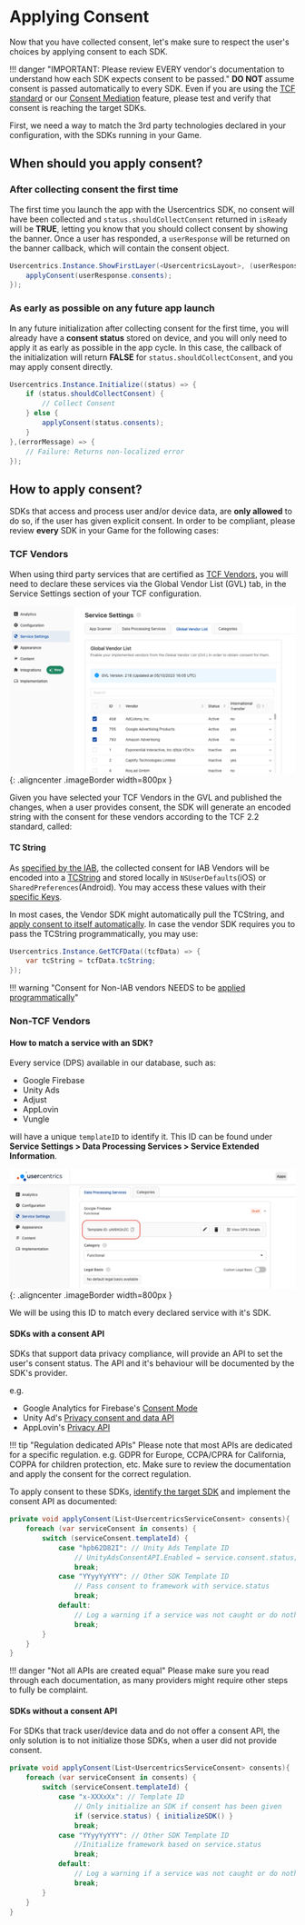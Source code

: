 # Applying Consent

Now that you have collected consent, let's make sure to respect the user's choices by applying consent to each SDK.

!!! danger "IMPORTANT: Please review EVERY vendor's documentation to understand how each SDK expects consent to be passed."
    **DO NOT** assume consent is passed automatically to every SDK. Even if you are using the [TCF standard](#tcf-vendors) or our [Consent Mediation](../features/consent-mediation.md) feature, please test and verify that consent is reaching the target SDKs.

First, we need a way to match the 3rd party technologies declared in your configuration, with the SDKs running in your Game.

## When should you apply consent?

### After collecting consent the first time
The first time you launch the app with the Usercentrics SDK, no consent will have been collected and `status.shouldCollectConsent` returned in `isReady` will be **TRUE**, letting you know that you should collect consent by showing the banner.
Once a user has responded, a `userResponse` will be returned on the banner callback, which will contain the consent object.
```c#
Usercentrics.Instance.ShowFirstLayer(<UsercentricsLayout>, (userResponse) => {
    applyConsent(userResponse.consents);
});
```

### As early as possible on any future app launch
In any future initialization after collecting consent for the first time, you will already have a **consent status** stored on device, and you will only need to apply it as early as possible in the app cycle.
In this case, the callback of the initialization will return **FALSE** for `status.shouldCollectConsent`, and you may apply consent directly.

```c#
Usercentrics.Instance.Initialize((status) => {
    if (status.shouldCollectConsent) {
        // Collect Consent
    } else {
        applyConsent(status.consents);
    }
},(errorMessage) => {
    // Failure: Returns non-localized error
});
```
## How to apply consent?
SDKs that access and process user and/or device data, are **only allowed** to do so, if the user has given explicit consent.
In order to be compliant, please review **every** SDK in your Game for the following cases:

### TCF Vendors
When using third party services that are certified as [TCF Vendors](https://iabeurope.eu/vendor-list-tcf/), you will need to declare these services via the Global Vendor List (GVL) tab, in the Service Settings section of your TCF configuration. 

![GVL](../../assets/games/GVL.png){: .aligncenter .imageBorder width=800px }

Given you have selected your TCF Vendors in the GVL and published the changes, when a user provides consent, the SDK will generate an encoded string with the consent for these vendors according to the TCF 2.2 standard, called:

#### TC String

As [specified by the IAB](https://github.com/InteractiveAdvertisingBureau/GDPR-Transparency-and-Consent-Framework/blob/master/TCFv2/IAB%20Tech%20Lab%20-%20CMP%20API%20v2.md#in-app-details), the collected consent for IAB Vendors will be encoded into a [TCString](https://github.com/InteractiveAdvertisingBureau/GDPR-Transparency-and-Consent-Framework/blob/master/TCFv2/IAB%20Tech%20Lab%20-%20Consent%20string%20and%20vendor%20list%20formats%20v2.md#about-the-transparency--consent-string-tc-string) and stored locally in `NSUserDefaults`(iOS) or `SharedPreferences`(Android).
You may access these values with their [specific Keys](https://github.com/InteractiveAdvertisingBureau/GDPR-Transparency-and-Consent-Framework/blob/master/TCFv2/IAB%20Tech%20Lab%20-%20CMP%20API%20v2.md#what-is-the-cmp-in-app-internal-structure-for-the-defined-api).

In most cases, the Vendor SDK might automatically pull the TCString, and [apply consent to itself automatically](https://github.com/InteractiveAdvertisingBureau/GDPR-Transparency-and-Consent-Framework/blob/master/TCFv2/IAB%20Tech%20Lab%20-%20CMP%20API%20v2.md#how-do-third-party-sdks-vendors-access-the-consent-information-in-app). In case the vendor SDK requires you to pass the TCString programmatically, you may use:

```c#
Usercentrics.Instance.GetTCFData((tcfData) => {
    var tcString = tcfData.tcString;
});
```

!!! warning "Consent for Non-IAB vendors NEEDS to be [applied programmatically](#sdks-with-a-consent-api)"


### Non-TCF Vendors

#### How to match a service with an SDK?
Every service (DPS) available in our database, such as:

* Google Firebase
* Unity Ads
* Adjust
* AppLovin
* Vungle

will have a unique `templateID` to identify it. This ID can be found under **Service Settings > Data Processing Services > Service Extended Information**.

![TemplateID](../../assets/apps/templateID.png){: .aligncenter .imageBorder width=800px }

We will be using this ID to match every declared service with it's SDK.

#### SDKs with a consent API
SDKs that support data privacy compliance, will provide an API to set the user's consent status. The API and it's behaviour will be documented by the SDK's provider.

e.g.

* Google Analytics for Firebase's [Consent Mode](https://developers.google.com/tag-platform/devguides/app-consent)
* Unity Ad's [Privacy consent and data API](https://docs.unity.com/ads/ImplementingDataPrivacy.html)
* AppLovin's [Privacy API](https://dash.applovin.com/documentation/mediation/ios/getting-started/privacy)

!!! tip "Regulation dedicated APIs"
    Please note that most APIs are dedicated for a specific regulation. e.g. GDPR for Europe, CCPA/CPRA for California, COPPA for children protection, etc. Make sure to review the documentation and apply the consent for the correct regulation.

To apply consent to these SDKs, [identify the target SDK](#how-to-match-a-service-with-an-sdk) and implement the consent API as documented:

```c#
private void applyConsent(List<UsercentricsServiceConsent> consents){
    foreach (var serviceConsent in consents) {
        switch (serviceConsent.templateId) {
            case "hpb62D82I": // Unity Ads Template ID
                // UnityAdsConsentAPI.Enabled = service.consent.status;
                break;
            case "YYyyYyYYY": // Other SDK Template ID
                // Pass consent to framework with service.status
                break;
            default:
                // Log a warning if a service was not caught or do nothing
                break;
        }
    }
}
```

!!! danger "Not all APIs are created equal"
    Please make sure you read through each documentation, as many providers might require other steps to fully be complaint.

#### SDKs without a consent API
For SDKs that track user/device data and do not offer a consent API, the only solution is to not initialize those SDKs, when a user did not provide consent.

```c#
private void applyConsent(List<UsercentricsServiceConsent> consents){
    foreach (var serviceConsent in consents) {
        switch (serviceConsent.templateId) {
            case "x-XXXxXx": // Template ID
                // Only initialize an SDK if consent has been given
                if (service.status) { initializeSDK() }
                break;
            case "YYyyYyYYY": // Other SDK Template ID
                //Initialize framework based on service.status
                break;
            default:
                // Log a warning if a service was not caught or do nothing
                break;
        }
    }
}
```
